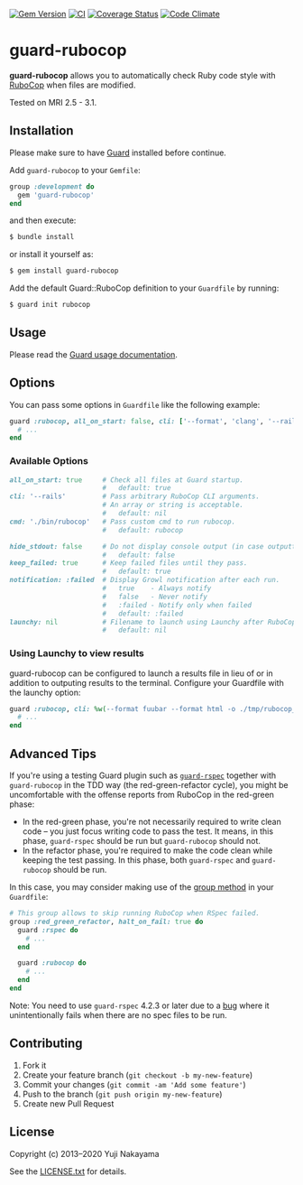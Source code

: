 [![Gem Version](https://badge.fury.io/rb/guard-rubocop.svg)](http://badge.fury.io/rb/guard-rubocop)
[![CI](https://github.com/rubocop/guard-rubocop/workflows/CI/badge.svg)](https://github.com/rubocop/guard-rubocop/actions)
[![Coverage Status](https://coveralls.io/repos/rubocop/guard-rubocop/badge.svg?branch=master&service=github)](https://coveralls.io/github/rubocop/guard-rubocop?branch=master)
[![Code Climate](https://codeclimate.com/github/rubocop/guard-rubocop/badges/gpa.svg)](https://codeclimate.com/github/rubocop/guard-rubocop)

# guard-rubocop

**guard-rubocop** allows you to automatically check Ruby code style with [RuboCop](https://github.com/rubocop/rubocop) when files are modified.

Tested on MRI 2.5 - 3.1.

## Installation

Please make sure to have [Guard](https://github.com/guard/guard) installed before continue.

Add `guard-rubocop` to your `Gemfile`:

```ruby
group :development do
  gem 'guard-rubocop'
end
```

and then execute:

```sh
$ bundle install
```

or install it yourself as:

```sh
$ gem install guard-rubocop
```

Add the default Guard::RuboCop definition to your `Guardfile` by running:

```sh
$ guard init rubocop
```

## Usage

Please read the [Guard usage documentation](https://github.com/guard/guard#readme).

## Options

You can pass some options in `Guardfile` like the following example:

```ruby
guard :rubocop, all_on_start: false, cli: ['--format', 'clang', '--rails'] do
  # ...
end
```

### Available Options

```ruby
all_on_start: true     # Check all files at Guard startup.
                       #   default: true
cli: '--rails'         # Pass arbitrary RuboCop CLI arguments.
                       # An array or string is acceptable.
                       #   default: nil
cmd: './bin/rubocop'   # Pass custom cmd to run rubocop.
                       #   default: rubocop

hide_stdout: false     # Do not display console output (in case outputting to file).
                       #   default: false
keep_failed: true      # Keep failed files until they pass.
                       #   default: true
notification: :failed  # Display Growl notification after each run.
                       #   true    - Always notify
                       #   false   - Never notify
                       #   :failed - Notify only when failed
                       #   default: :failed
launchy: nil           # Filename to launch using Launchy after RuboCop runs.
                       #   default: nil
```

### Using Launchy to view results

guard-rubocop can be configured to launch a results file in lieu of or in addition to outputing results to the terminal.
Configure your Guardfile with the launchy option:

``` ruby
guard :rubocop, cli: %w(--format fuubar --format html -o ./tmp/rubocop_results.html), launchy: './tmp/rubocop_results.html' do
  # ...
end
```

## Advanced Tips

If you're using a testing Guard plugin such as [`guard-rspec`](https://github.com/guard/guard-rspec) together with `guard-rubocop` in the TDD way (the red-green-refactor cycle),
you might be uncomfortable with the offense reports from RuboCop in the red-green phase:

* In the red-green phase, you're not necessarily required to write clean code – you just focus writing code to pass the test. It means, in this phase, `guard-rspec` should be run but `guard-rubocop` should not.
* In the refactor phase, you're required to make the code clean while keeping the test passing. In this phase, both `guard-rspec` and `guard-rubocop` should be run.

In this case, you may consider making use of the [group method](https://github.com/guard/guard/wiki/Guardfile-DSL---Configuring-Guard#group) in your `Guardfile`:

```ruby
# This group allows to skip running RuboCop when RSpec failed.
group :red_green_refactor, halt_on_fail: true do
  guard :rspec do
    # ...
  end

  guard :rubocop do
    # ...
  end
end
```

Note: You need to use `guard-rspec` 4.2.3 or later due to a [bug](https://github.com/guard/guard-rspec/pull/234) where it unintentionally fails when there are no spec files to be run.

## Contributing

1. Fork it
2. Create your feature branch (`git checkout -b my-new-feature`)
3. Commit your changes (`git commit -am 'Add some feature'`)
4. Push to the branch (`git push origin my-new-feature`)
5. Create new Pull Request

## License

Copyright (c) 2013–2020 Yuji Nakayama

See the [LICENSE.txt](LICENSE.txt) for details.
